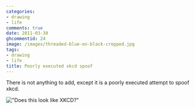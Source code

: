 ```yaml
---
categories:
- drawing
- life
comments: true
date: 2011-03-30
ghcommentid: 24
image: /images/threaded-blue-on-black-cropped.jpg
tags:
- drawing
- life
title: Poorly executed xkcd spoof
---
```


There is not anything to add, except it is a poorly executed attempt to spoof xkcd.

!["Does this look like XKCD?"](http://3.bp.blogspot.com/-IRlTq69suHw/TZMTwnh2pFI/AAAAAAAACCc/PuUsHXZWOb0/s400/fake_xkcd.png "Does this look like XKCD?")